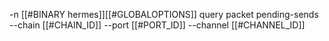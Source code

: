 -n [[#BINARY hermes]][[#GLOBALOPTIONS]] query packet pending-sends --chain [[#CHAIN_ID]] --port [[#PORT_ID]] --channel [[#CHANNEL_ID]]
